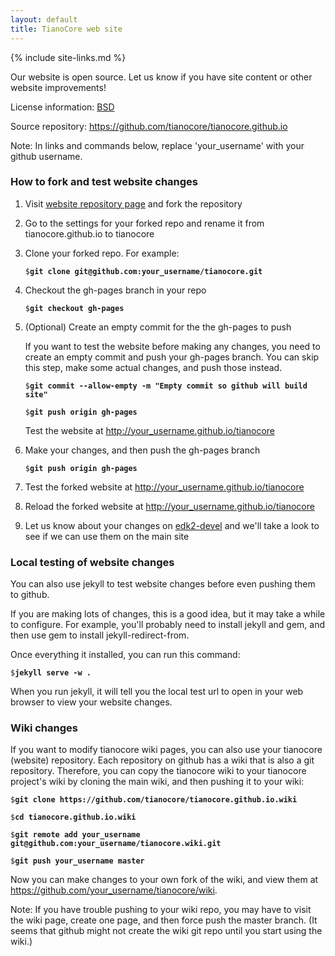 ```yaml
---
layout: default
title: TianoCore web site
---
```

{% include site-links.md %}

Our website is open source. Let us know if you have site content or
other website improvements!

License information: [BSD](http://www.opensource.org/licenses/bsd-license.php)

Source repository: <https://github.com/tianocore/tianocore.github.io>

Note: In links and commands below, replace 'your_username' with your
github username.

### How to fork and test website changes

1. Visit [website repository page](https://github.com/tianocore/tianocore.github.io)
   and fork the repository

2. Go to the settings for your forked repo and rename it from
   tianocore.github.io to tianocore

3. Clone your forked repo. For example:

   `$`**`git clone git@github.com:your_username/tianocore.git`**

4. Checkout the gh-pages branch in your repo

   `$`**`git checkout gh-pages`**

5. (Optional) Create an empty commit for the the gh-pages to push

   If you want to test the website before making any changes, you need
   to create an empty commit and push your gh-pages branch. You can
   skip this step, make some actual changes, and push those instead.

   `$`**`git commit --allow-empty -m "Empty commit so github will build site"`**

   `$`**`git push origin gh-pages`**

   Test the website at <http://your_username.github.io/tianocore>

6. Make your changes, and then push the gh-pages branch

   `$`**`git push origin gh-pages`**

7. Test the forked website at <http://your_username.github.io/tianocore>

8. Reload the forked website at <http://your_username.github.io/tianocore>

9. Let us know about your changes on [edk2-devel]({{wiki}}/Edk2-devel)
   and we'll take a look to see if we can use them on the main site

### Local testing of website changes

You can also use jekyll to test website changes before even pushing
them to github.

If you are making lots of changes, this is a good idea, but it may
take a while to configure. For example, you'll probably need to
install jekyll and gem, and then use gem to install
jekyll-redirect-from.

Once everything it installed, you can run this command:

`$`**`jekyll serve -w .`**

When you run jekyll, it will tell you the local test url to open in
your web browser to view your website changes.

### Wiki changes

If you want to modify tianocore wiki pages, you can also use your
tianocore (website) repository. Each repository on github has a wiki
that is also a git repository. Therefore, you can copy the tianocore
wiki to your tianocore project's wiki by cloning the main wiki, and
then pushing it to your wiki:

`$`**`git clone https://github.com/tianocore/tianocore.github.io.wiki`**

`$`**`cd tianocore.github.io.wiki`**

`$`**`git remote add your_username git@github.com:your_username/tianocore.wiki.git`**

`$`**`git push your_username master`**

Now you can make changes to your own fork of the wiki, and view them
at <https://github.com/your_username/tianocore/wiki>.

Note: If you have trouble pushing to your wiki repo, you may have to
visit the wiki page, create one page, and then force push the master
branch. (It seems that github might not create the wiki git repo until
you start using the wiki.)
